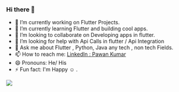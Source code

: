 ### Hi there 👋

- 🔭 I’m currently working on Flutter Projects.
- 🌱 I’m currently learning Flutter and building cool apps.
- 👯 I’m looking to collaborate on Developing apps in flutter.
- 🤔 I’m looking for help with Api Calls in flutter / Api Integration
- 💬 Ask me about Flutter , Python, Java any tech , non tech Fields.
- 📫 How to reach me: [LinkedIn : Pawan Kumar](https://www.linkedin.com/in/pawan-k-9490581b5/)
- 😄 Pronouns: He/ His
- ⚡ Fun fact: I'm Happy ☺ .

<img src = "https://github-readme-stats.vercel.app/api?username=pnkr01&&show_icons=true&title_color=ffffff&icon_color=bb2acf&text_color=daf7dc&bg_color=151515">
